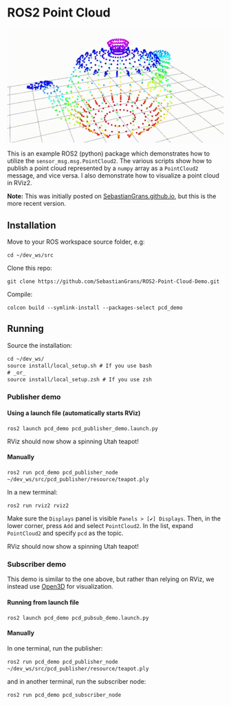 # ROS2 Point Cloud 

![](demo.gif)


This is an example ROS2 (python) package which demonstrates how to utilize the `sensor_msg.msg.PointCloud2`. The various scripts show how to publish a point cloud represented by a `numpy` array as a `PointCloud2` message, and vice versa. I also demonstrate how to visualize a point cloud in RViz2.

**Note:** This was initially posted on [SebastianGrans.github.io](http://sebastiangrans.github.io), but this is the more recent version.

## Installation

Move to your ROS workspace source folder, e.g:
```
cd ~/dev_ws/src
```
Clone this repo:
```
git clone https://github.com/SebastianGrans/ROS2-Point-Cloud-Demo.git
```
Compile:
```
colcon build --symlink-install --packages-select pcd_demo
```


## Running
Source the installation:
```
cd ~/dev_ws/
source install/local_setup.sh # If you use bash
# _or_
source install/local_setup.zsh # If you use zsh
```


### Publisher demo
#### Using a launch file (automatically starts RViz)
```
ros2 launch pcd_demo pcd_publisher_demo.launch.py
```
RViz should now show a spinning Utah teapot! 

#### Manually

```
ros2 run pcd_demo pcd_publisher_node ~/dev_ws/src/pcd_publisher/resource/teapot.ply    
```
In a new terminal:
```
ros2 run rviz2 rviz2
```
Make sure the `Displays` panel is visible `Panels > [✔] Displays`. Then, in the lower corner, press `Add` and select `PointCloud2`. In the list, expand `PointCloud2` and specify `pcd` as the topic. 

RViz should now show a spinning Utah teapot! 

### Subscriber demo
This demo is similar to the one above, but rather than relying on RViz, we instead use [Open3D](http://www.open3d.org/) for visualization. 

#### Running from launch file

```
ros2 launch pcd_demo pcd_pubsub_demo.launch.py
```

#### Manually

In one terminal, run the publisher:
```
ros2 run pcd_demo pcd_publisher_node ~/dev_ws/src/pcd_publisher/resource/teapot.ply    
```
and in another terminal, run the subscriber node:
```
ros2 run pcd_demo pcd_subscriber_node
```

